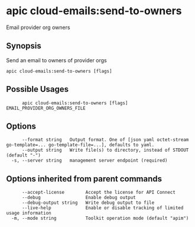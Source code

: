 # apic cloud-emails:send-to-owners

Email provider org owners

## Synopsis

Send an email to owners of provider orgs

```
apic cloud-emails:send-to-owners [flags]
```

## Possible Usages

```
      apic cloud-emails:send-to-owners [flags] EMAIL_PROVIDER_ORG_OWNERS_FILE
```

## Options

```
      --format string   Output format. One of [json yaml octet-stream go-template=... go-template-file=...], defaults to yaml.
      --output string   Write file(s) to directory, instead of STDOUT (default "-")
  -s, --server string   management server endpoint (required)
```

## Options inherited from parent commands

```
      --accept-license        Accept the license for API Connect
      --debug                 Enable debug output
      --debug-output string   Write debug output to file
      --live-help             Enable or disable tracking of limited usage information
  -m, --mode string           Toolkit operation mode (default "apim")
```
